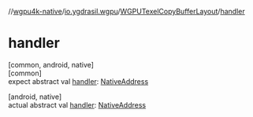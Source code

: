 //[wgpu4k-native](../../../index.md)/[io.ygdrasil.wgpu](../index.md)/[WGPUTexelCopyBufferLayout](index.md)/[handler](handler.md)

# handler

[common, android, native]\
[common]\
expect abstract val [handler](handler.md): [NativeAddress](../../ffi/-native-address/index.md)

[android, native]\
actual abstract val [handler](handler.md): [NativeAddress](../../ffi/-native-address/index.md)